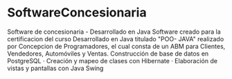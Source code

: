 # SoftwareConcesionaria
Software de concesionaria - Desarrollado en Java
Software creado para la certificacion del curso Desarrollado en Java titulado "POO- JAVA" realizado por Concepcion de Programadores, el cual consta de un ABM
para Clientes, Vendedores, Automóviles y Ventas.
Construcción de base de datos en PostgreSQL
· Creación y mapeo de clases con Hibernate
· Elaboración de vistas y pantallas con Java Swing
